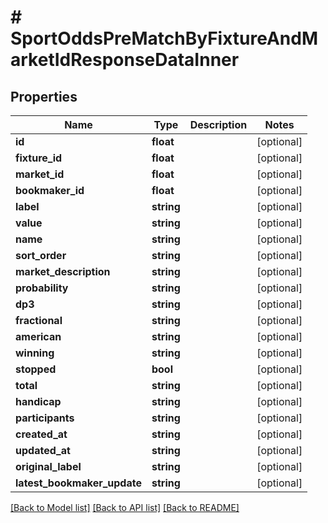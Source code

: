 # # SportOddsPreMatchByFixtureAndMarketIdResponseDataInner

## Properties

Name | Type | Description | Notes
------------ | ------------- | ------------- | -------------
**id** | **float** |  | [optional]
**fixture_id** | **float** |  | [optional]
**market_id** | **float** |  | [optional]
**bookmaker_id** | **float** |  | [optional]
**label** | **string** |  | [optional]
**value** | **string** |  | [optional]
**name** | **string** |  | [optional]
**sort_order** | **string** |  | [optional]
**market_description** | **string** |  | [optional]
**probability** | **string** |  | [optional]
**dp3** | **string** |  | [optional]
**fractional** | **string** |  | [optional]
**american** | **string** |  | [optional]
**winning** | **string** |  | [optional]
**stopped** | **bool** |  | [optional]
**total** | **string** |  | [optional]
**handicap** | **string** |  | [optional]
**participants** | **string** |  | [optional]
**created_at** | **string** |  | [optional]
**updated_at** | **string** |  | [optional]
**original_label** | **string** |  | [optional]
**latest_bookmaker_update** | **string** |  | [optional]

[[Back to Model list]](../../README.md#models) [[Back to API list]](../../README.md#endpoints) [[Back to README]](../../README.md)
